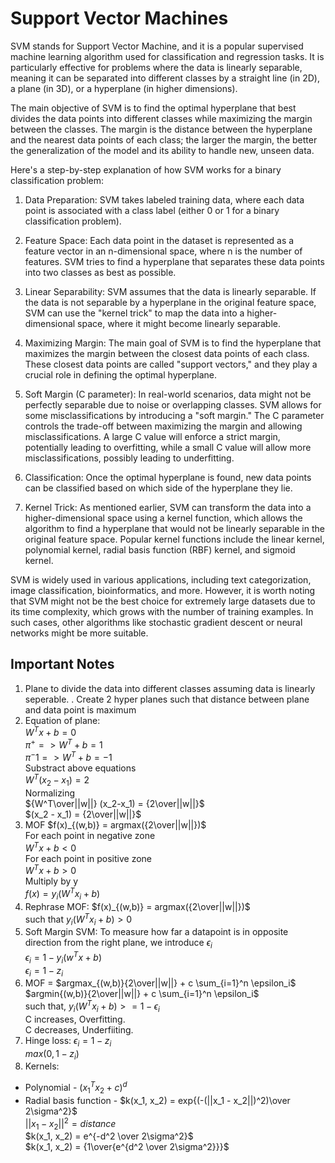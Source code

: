 # Support Vector Machines
SVM stands for Support Vector Machine, and it is a popular supervised machine learning algorithm used for classification and regression tasks. It is particularly effective for problems where the data is linearly separable, meaning it can be separated into different classes by a straight line (in 2D), a plane (in 3D), or a hyperplane (in higher dimensions).

The main objective of SVM is to find the optimal hyperplane that best divides the data points into different classes while maximizing the margin between the classes. The margin is the distance between the hyperplane and the nearest data points of each class; the larger the margin, the better the generalization of the model and its ability to handle new, unseen data.

Here's a step-by-step explanation of how SVM works for a binary classification problem:

1. Data Preparation: SVM takes labeled training data, where each data point is associated with a class label (either 0 or 1 for a binary classification problem).

2. Feature Space: Each data point in the dataset is represented as a feature vector in an n-dimensional space, where n is the number of features. SVM tries to find a hyperplane that separates these data points into two classes as best as possible.

3. Linear Separability: SVM assumes that the data is linearly separable. If the data is not separable by a hyperplane in the original feature space, SVM can use the "kernel trick" to map the data into a higher-dimensional space, where it might become linearly separable.

4. Maximizing Margin: The main goal of SVM is to find the hyperplane that maximizes the margin between the closest data points of each class. These closest data points are called "support vectors," and they play a crucial role in defining the optimal hyperplane.

5. Soft Margin (C parameter): In real-world scenarios, data might not be perfectly separable due to noise or overlapping classes. SVM allows for some misclassifications by introducing a "soft margin." The C parameter controls the trade-off between maximizing the margin and allowing misclassifications. A large C value will enforce a strict margin, potentially leading to overfitting, while a small C value will allow more misclassifications, possibly leading to underfitting.

6. Classification: Once the optimal hyperplane is found, new data points can be classified based on which side of the hyperplane they lie.

7. Kernel Trick: As mentioned earlier, SVM can transform the data into a higher-dimensional space using a kernel function, which allows the algorithm to find a hyperplane that would not be linearly separable in the original feature space. Popular kernel functions include the linear kernel, polynomial kernel, radial basis function (RBF) kernel, and sigmoid kernel.

SVM is widely used in various applications, including text categorization, image classification, bioinformatics, and more. However, it is worth noting that SVM might not be the best choice for extremely large datasets due to its time complexity, which grows with the number of training examples. In such cases, other algorithms like stochastic gradient descent or neural networks might be more suitable.

## Important Notes
1. Plane to divide the data into different classes assuming data is linearly seperable.
. Create 2 hyper planes such that distance between plane and data point is maximum
3. Equation of plane:<br>
 $W^Tx + b = 0$<br>
 $\pi^+ => W^T + b = 1$<br>
 $\pi^-1 => W^T + b = -1$<br>
 Substract above equations<br>
 $W^T(x_2 - x_1) = 2$<br>
 Normalizing<br>
 ${W^T\over||w||} (x_2-x_1) = {2\over||w||}$<br>
 $(x_2 - x_1) = {2\over||w||}$
4. MOF $f(x)_{(w,b)} = argmax({2\over||w||})$<br>
For each point in negative zone<br>
$W^Tx + b < 0$<br>
For each point in positive zone<br>
$W^Tx + b > 0$<br>
Multiply by y<br>
$f(x) = y_i(W^Tx_i+b)$
5. Rephrase MOF:
$f(x)_{(w,b)} = argmax({2\over||w||})$<br>
such that $y_i(W^Tx_i+b) > 0$
6. Soft Margin SVM: To measure how far a datapoint is in opposite direction from the right plane, we introduce $\epsilon_i$<br>
$\epsilon_i = 1- y_i(w^Tx + b)$<br>
$\epsilon_i = 1- z_i$
7. MOF = $argmax_{(w,b)}{2\over||w||} + c \sum_{i=1}^n \epsilon_i$<br>
$argmin{(w,b)}{2\over||w||} + c \sum_{i=1}^n \epsilon_i$<br>
such that, $y_i(W^Tx_i+b) >= 1 - \epsilon_i$<br>
C increases, Overfitting.<br>
C decreases, Underfiiting.<br>
8. Hinge loss: $\epsilon_i = 1- z_i$<br>
    $max(0,1-z_i)$
9. Kernels:
 - Polynomial - ${(x_1^Tx_2 + c)}^d$
 - Radial basis function - $k(x_1, x_2) = exp{(-(||x_1 - x_2||)^2)\over 2\sigma^2}$<br>
 $||x_1 - x_2||^2 = distance$<br>
 $k(x_1, x_2) = e^{-d^2 \over 2\sigma^2}$<br>
 $k(x_1, x_2) = {1\over{e^{d^2 \over 2\sigma^2}}}$<br>